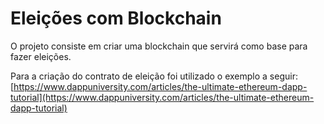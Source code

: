 # Eleições com Blockchain

O projeto consiste em criar uma blockchain que servirá como base para fazer eleições.

Para a criação do contrato de eleição foi utilizado o exemplo a seguir: [https://www.dappuniversity.com/articles/the-ultimate-ethereum-dapp-tutorial](https://www.dappuniversity.com/articles/the-ultimate-ethereum-dapp-tutorial)